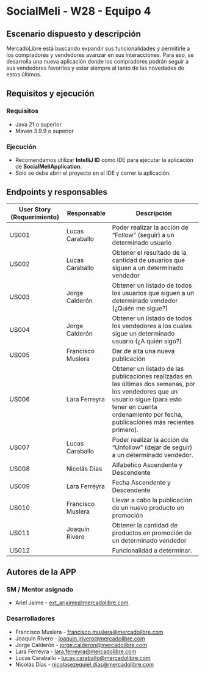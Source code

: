 # SocialMeli - W28 - Equipo 4

## Escenario dispuesto y descripción

MercadoLibre está buscando expandir sus funcionalidades y permitirle a los compradores y vendedores avanzar en sus interacciones. Para eso, se desarrolla una nueva aplicación donde los compradores podrán seguir a sus vendedores favoritos y estar siempre al tanto de las novedades de estos últimos.

## Requisitos y ejecución
### Requisitos
- Java 21 o superior
- Maven 3.9.9 o superior

### Ejecución

- Recomendamos utilizar **IntelliJ ID** como IDE para ejecutar la aplicación de **SocialMeliApplication**.
- Solo se debe abrir el proyecto en el IDE y correr la aplicación.

## Endpoints y responsables

| User Story (Requerimiento)                                              | Responsable   | Descripción                                     |
|---------------|-----------------------------------------------------------------------------------------------------------------------|----------------------------------------------------|
| US001 | Lucas Caraballo | Poder realizar la acción de “Follow” (seguir) a un determinado usuario |
| US002 | Lucas Caraballo | Obtener el resultado de la cantidad de usuarios que siguen a un determinado vendedor
| US003 | Jorge Calderón | Obtener un listado de todos los usuarios que siguen a un determinado vendedor (¿Quién me sigue?)
| US004 | Jorge Calderón | Obtener un listado de todos los vendedores a los cuales sigue un determinado usuario (¿A quién sigo?)
| US005 | Francisco Muslera | Dar de alta una nueva publicación
| US006 | Lara Ferreyra | Obtener un listado de las publicaciones realizadas en las últimas dos semanas, por los vendedores que un usuario sigue (para esto tener en cuenta ordenamiento por fecha, publicaciones más recientes primero).
| US007 | Lucas Caraballo | Poder realizar la acción de “Unfollow” (dejar de seguir) a un determinado vendedor.
| US008 | Nicolás Dias | Alfabético Ascendente y Descendente
| US009 | Lara Ferreyra | Fecha Ascendente y Descendente
| US010 | Francisco Muslera | Llevar a cabo la publicación de un nuevo producto en promoción
| US011 | Joaquín Rivero | Obtener la cantidad de productos en promoción de un determinado vendedor
| US012 | | Funcionalidad a determinar.

## Autores de la APP

### SM / Mentor asignado
- Ariel Jaime - ext_arjaime@mercadolibre.com

### Desarrolladores
- Francisco Muslera - francisco.muslera@mercadolibre.com
- Joaquin Rivero - joaquin.jrivero@mercadolibre.com
- Jorge Calderón - jorge.calderon@mercadolibre.com
- Lara Ferreyra - lara.ferreyra@mercadolibre.com
- Lucas Caraballo - lucas.caraballo@mercadolibre.com
- Nicolás Días - nicolasezequiel.dias@mercadolibre.com

